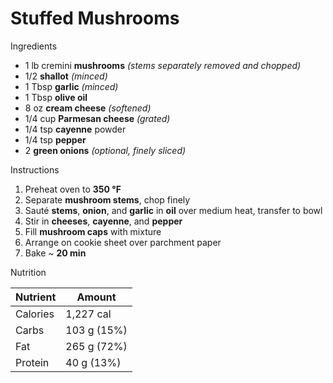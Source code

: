 # Stuffed Mushrooms

Ingredients

* 1 lb cremini **mushrooms** *(stems separately removed and chopped)*
* 1/2 **shallot** *(minced)*
* 1 Tbsp **garlic** *(minced)*
* 1 Tbsp **olive oil**
* 8 oz **cream cheese** *(softened)*
* 1/4 cup **Parmesan cheese** *(grated)*
* 1/4 tsp **cayenne** powder
* 1/4 tsp **pepper**
* 2 **green onions** *(optional, finely sliced)*

Instructions

1. Preheat oven to **350 °F**
1. Separate **mushroom stems**, chop finely
1. Sauté **stems**, **onion**, and **garlic** in **oil** over medium heat, transfer to bowl
1. Stir in **cheeses**, **cayenne**, and **pepper**
1. Fill **mushroom caps** with mixture
1. Arrange on cookie sheet over parchment paper
1. Bake ~ **20 min**

Nutrition

Nutrient | Amount
---------|--------------
Calories | 1,227 cal
Carbs    | 103 g (15%)
Fat      | 265 g (72%)
Protein  |  40 g (13%)
